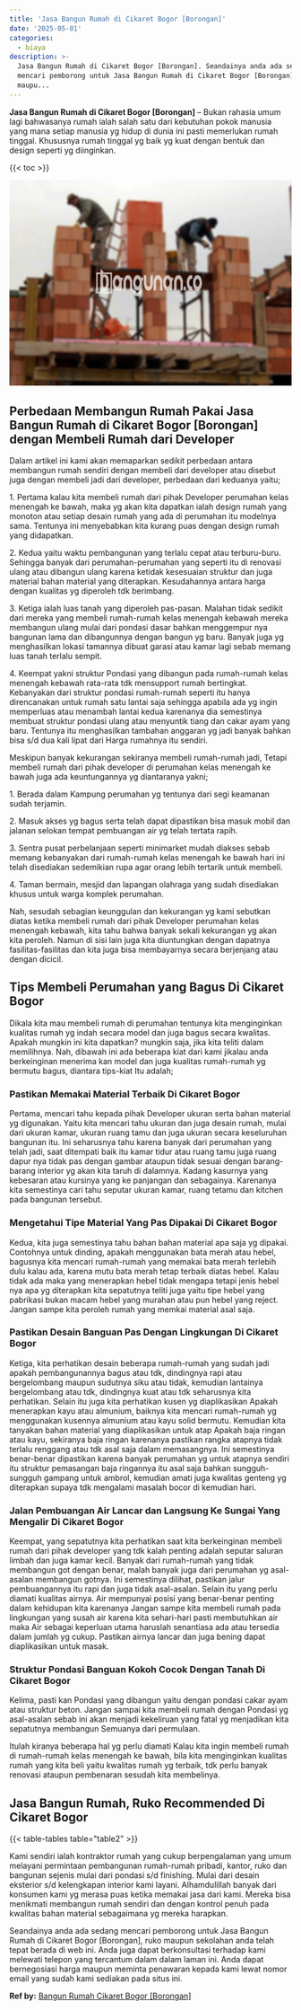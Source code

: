```yaml
---
title: 'Jasa Bangun Rumah di Cikaret Bogor [Borongan]'
date: '2025-05-01'
categories:
  - biaya
description: >-
  Jasa Bangun Rumah di Cikaret Bogor [Borongan]. Seandainya anda ada sedang
  mencari pemborong untuk Jasa Bangun Rumah di Cikaret Bogor [Borongan], ruko
  maupu...
---
```


**Jasa Bangun Rumah di Cikaret Bogor \[Borongan\]** – Bukan rahasia umum lagi bahwasanya rumah ialah salah satu dari kebutuhan pokok manusia yang mana setiap manusia yg hidup di dunia ini pasti memerlukan rumah tinggal. Khususnya rumah tinggal yg baik yg kuat dengan bentuk dan design seperti yg diinginkan.

{{< toc >}}

![Jasa Bangun Rumah di Cikaret Bogor [Borongan]](/images/borong-bangunan-07.png)

## Perbedaan Membangun Rumah Pakai Jasa Bangun Rumah di Cikaret Bogor \[Borongan\] dengan Membeli Rumah dari Developer

Dalam artikel ini kami akan memaparkan sedikit perbedaan antara membangun rumah sendiri dengan membeli dari developer atau disebut juga dengan membeli jadi dari developer, perbedaan dari keduanya yaitu;

1\. Pertama kalau kita membeli rumah dari pihak Developer perumahan kelas menengah ke bawah, maka yg akan kita dapatkan ialah design rumah yang monoton atau setiap desain rumah yang ada di perumahan itu modelnya sama. Tentunya ini menyebabkan kita kurang puas dengan design rumah yang didapatkan.

2\. Kedua yaitu waktu pembangunan yang terlalu cepat atau terburu-buru. Sehingga banyak dari perumahan-perumahan yang seperti itu di renovasi ulang atau dibangun ulang karena ketidak kesesuaian struktur dan juga material bahan material yang diterapkan. Kesudahannya antara harga dengan kualitas yg diperoleh tdk berimbang.

3\. Ketiga ialah luas tanah yang diperoleh pas-pasan. Malahan tidak sedikit dari mereka yang membeli rumah-rumah kelas menengah kebawah mereka membangun ulang mulai dari pondasi dasar bahkan menggempur nya bangunan lama dan dibangunnya dengan bangun yg baru. Banyak juga yg menghasilkan lokasi tamannya dibuat garasi atau kamar lagi sebab memang luas tanah terlalu sempit.

4\. Keempat yakni struktur Pondasi yang dibangun pada rumah-rumah kelas menengah kebawah rata-rata tdk mensupport rumah bertingkat. Kebanyakan dari struktur pondasi rumah-rumah seperti itu hanya direncanakan untuk rumah satu lantai saja sehingga apabila ada yg ingin memperluas atau menambah lantai kedua karenanya dia semestinya membuat struktur pondasi ulang atau menyuntik tiang dan cakar ayam yang baru. Tentunya itu menghasilkan tambahan anggaran yg jadi banyak bahkan bisa s/d dua kali lipat dari Harga rumahnya itu sendiri.

Meskipun banyak kekurangan sekiranya membeli rumah-rumah jadi, Tetapi membeli rumah dari pihak developer di perumahan kelas menengah ke bawah juga ada keuntungannya yg diantaranya yakni;

1\. Berada dalam Kampung perumahan yg tentunya dari segi keamanan sudah terjamin.

2\. Masuk akses yg bagus serta telah dapat dipastikan bisa masuk mobil dan jalanan selokan tempat pembuangan air yg telah tertata rapih.

3\. Sentra pusat perbelanjaan seperti minimarket mudah diakses sebab memang kebanyakan dari rumah-rumah kelas menengah ke bawah hari ini telah disediakan sedemikian rupa agar orang lebih tertarik untuk membeli.

4\. Taman bermain, mesjid dan lapangan olahraga yang sudah disediakan khusus untuk warga komplek perumahan.

Nah, sesudah sebagian keunggulan dan kekurangan yg kami sebutkan diatas ketika membeli rumah dari pihak Developer perumahan kelas menengah kebawah, kita tahu bahwa banyak sekali kekurangan yg akan kita peroleh. Namun di sisi lain juga kita diuntungkan dengan dapatnya fasilitas-fasilitas dan kita juga bisa membayarnya secara berjenjang atau dengan dicicil.

## Tips Membeli Perumahan yang Bagus Di Cikaret Bogor

Dikala kita mau membeli rumah di perumahan tentunya kita menginginkan kualitas rumah yg indah secara model dan juga bagus secara kwalitas. Apakah mungkin ini kita dapatkan? mungkin saja, jika kita teliti dalam memilihnya. Nah, dibawah ini ada beberapa kiat dari kami jikalau anda berkeinginan menerima kan model dan juga kualitas rumah-rumah yg bermutu bagus, diantara tips-kiat Itu adalah;

### Pastikan Memakai Material Terbaik Di Cikaret Bogor

Pertama, mencari tahu kepada pihak Developer ukuran serta bahan material yg digunakan. Yaitu kita mencari tahu ukuran dan juga desain rumah, mulai dari ukuran kamar, ukuran ruang tamu dan juga ukuran secara keseluruhan bangunan itu. Ini seharusnya tahu karena banyak dari perumahan yang telah jadi, saat ditempati baik itu kamar tidur atau ruang tamu juga ruang dapur nya tidak pas dengan gambar ataupun tidak sesuai dengan barang-barang interior yg akan kita taruh di dalamnya. Kadang kasurnya yang kebesaran atau kursinya yang ke panjangan dan sebagainya. Karenanya kita semestinya cari tahu seputar ukuran kamar, ruang tetamu dan kitchen pada bangunan tersebut.

### Mengetahui Tipe Material Yang Pas Dipakai Di Cikaret Bogor

Kedua, kita juga semestinya tahu bahan bahan material apa saja yg dipakai. Contohnya untuk dinding, apakah menggunakan bata merah atau hebel, bagusnya kita mencari rumah-rumah yang memakai bata merah terlebih dulu kalau ada, karena mutu bata merah tetap terbaik diatas hebel. Kalau tidak ada maka yang menerapkan hebel tidak mengapa tetapi jenis hebel nya apa yg diterapkan kita sepatutnya teliti juga yaitu tipe hebel yang pabrikasi bukan macam hebel yang murahan atau pun hebel yang reject. Jangan sampe kita peroleh rumah yang memkai material asal saja.

### Pastikan Desain Banguan Pas Dengan Lingkungan Di Cikaret Bogor

Ketiga, kita perhatikan desain beberapa rumah-rumah yang sudah jadi apakah pembangunannya bagus atau tdk, dindingnya rapi atau bergelombang maupun sudutnya siku atau tidak, kemudian lantainya bergelombang atau tdk, dindingnya kuat atau tdk seharusnya kita perhatikan. Selain itu juga kita perhatikan kusen yg diaplikasikan Apakah menerapkan kayu atau almunium, baiknya kita mencari rumah-rumah yg menggunakan kusennya almunium atau kayu solid bermutu. Kemudian kita tanyakan bahan material yang diaplikasikan untuk atap Apakah baja ringan atau kayu, sekiranya baja ringan karenanya pastikan rangka atapnya tidak terlalu renggang atau tdk asal saja dalam memasangnya. Ini semestinya benar-benar dipastikan karena banyak perumahan yg untuk atapnya sendiri itu struktur pemasangan baja ringannya itu asal saja bahkan sungguh-sungguh gampang untuk ambrol, kemudian amati juga kwalitas genteng yg diterapkan supaya tdk mengalami masalah bocor di kemudian hari.

### Jalan Pembuangan Air Lancar dan Langsung Ke Sungai Yang Mengalir Di Cikaret Bogor

Keempat, yang sepatutnya kita perhatikan saat kita berkeinginan membeli rumah dari pihak developer yang tdk kalah penting adalah seputar saluran limbah dan juga kamar kecil. Banyak dari rumah-rumah yang tidak membangun got dengan benar, malah banyak juga dari perumahan yg asal-asalan membangun gotnya. Ini semestinya dilihat, pastikan jalur pembuangannya itu rapi dan juga tidak asal-asalan. Selain itu yang perlu diamati kualitas airnya. Air mempunyai posisi yang benar-benar penting dalam kehidupan kita karenanya Jangan sampe kita membeli rumah pada lingkungan yang susah air karena kita sehari-hari pasti membutuhkan air maka Air sebagai keperluan utama haruslah senantiasa ada atau tersedia dalam jumlah yg cukup. Pastikan airnya lancar dan juga bening dapat diaplikasikan untuk masak.

### Struktur Pondasi Banguan Kokoh Cocok Dengan Tanah Di Cikaret Bogor

Kelima, pasti kan Pondasi yang dibangun yaitu dengan pondasi cakar ayam atau struktur beton. Jangan sampai kita membeli rumah dengan Pondasi yg asal-asalan sebab ini akan menjadi kekeliruan yang fatal yg menjadikan kita sepatutnya membangun Semuanya dari permulaan.

Itulah kiranya beberapa hal yg perlu diamati Kalau kita ingin membeli rumah di rumah-rumah kelas menengah ke bawah, bila kita menginginkan kualitas rumah yang kita beli yaitu kwalitas rumah yg terbaik, tdk perlu banyak renovasi ataupun pembenaran sesudah kita membelinya.

## Jasa Bangun Rumah, Ruko Recommended Di Cikaret Bogor

{{< table-tables table="table2" >}}

Kami sendiri ialah kontraktor rumah yang cukup berpengalaman yang umum melayani permintaan pembangunan rumah-rumah pribadi, kantor, ruko dan bangunan sejenis mulai dari pondasi s/d finishing. Mulai dari desain eksterior s/d kelengkapan interior kami layani. Alhamdulillah banyak dari konsumen kami yg merasa puas ketika memakai jasa dari kami. Mereka bisa menikmati membangun rumah sendiri dan dengan kontrol penuh pada kwalitas bahan material sebagaimana yg mereka harapkan.

Seandainya anda ada sedang mencari pemborong untuk Jasa Bangun Rumah di Cikaret Bogor \[Borongan\], ruko maupun sekolahan anda telah tepat berada di web ini. Anda juga dapat berkonsultasi terhadap kami melewati telepon yang tercantum dalam dalam laman ini. Anda dapat bernegosiasi harga maupun meminta penawaran kepada kami lewat nomor email yang sudah kami sediakan pada situs ini.

**Ref by:** [Bangun Rumah Cikaret Bogor [Borongan]](https://id.wikipedia.org/wiki/Bangun)

